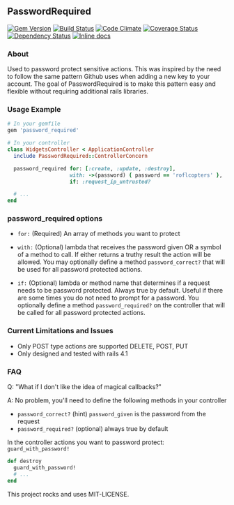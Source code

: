 ## PasswordRequired

[![Gem Version](https://badge.fury.io/rb/password_required.svg)](http://badge.fury.io/rb/password_required)
[![Build Status](https://travis-ci.org/benfalk/password_required.svg?branch=master)](https://travis-ci.org/benfalk/password_required)
[![Code Climate](https://codeclimate.com/github/benfalk/password_required/badges/gpa.svg)](https://codeclimate.com/github/benfalk/password_required)
[![Coverage Status](https://img.shields.io/coveralls/benfalk/password_required.svg)](https://coveralls.io/r/benfalk/password_required)
[![Dependency Status](https://gemnasium.com/benfalk/password_required.svg)](https://gemnasium.com/benfalk/password_required)
[![Inline docs](http://inch-ci.org/github/benfalk/password_required.svg?branch=master)](http://inch-ci.org/github/benfalk/password_required)

### About

Used to password protect sensitive actions.  This was inspired by the need to
follow the same pattern Github uses when adding a new key to your account.  The
goal of PasswordRequired is to make this pattern easy and flexible without
requiring additional rails libraries.

### Usage Example

```ruby
# In your gemfile
gem 'password_required'
```

```ruby
# In your controller
class WidgetsController < ApplicationController
  include PasswordRequired::ControllerConcern

  password_required for: [:create, :update, :destroy],
                    with: ->(password) { password == 'roflcopters' },
                    if: :request_ip_untrusted?

  # ...
end
```

### password_required options

* `for:` (Required) An array of methods you want to protect

* `with:` (Optional) lambda that receives the password given OR a symbol of a
method to call.  If either returns a truthy result the action will be allowed.
You may optionally define a method `password_correct?` that will be used for
all password protected actions.

* `if:` (Optional) lambda or method name that determines if a request needs to
be password protected.  Always true by default.  Useful if there are some times
you do not need to prompt for a password.  You optionally define a method
`password_required?` on the controller that will be called for all password
protected actions.

### Current Limitations and Issues

* Only POST type actions are supported DELETE, POST, PUT
* Only designed and tested with rails 4.1

### FAQ

Q: "What if I don't like the idea of magical callbacks?"

A: No problem, you'll need to define the following methods in your controller

* `password_correct?` (hint) `password_given` is the password from the request
* `password_required?` (optional) always true by default

In the controller actions you want to password protect: `guard_with_password!`

```ruby
def destroy
  guard_with_password!
  # ...
end
```

This project rocks and uses MIT-LICENSE.
